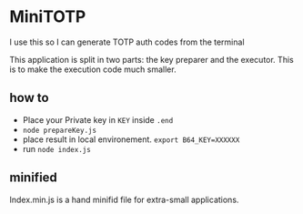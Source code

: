# MiniTOTP
I use this so I can generate TOTP auth codes from the terminal


This application is split in two parts: the key preparer and the executor. This is to make the execution code much smaller.

## how to
* Place your Private key in `KEY` inside `.end`
* `node prepareKey.js`
* place result in local environement. `export B64_KEY=XXXXXX`
* run `node index.js`

## minified
Index.min.js is a hand minifid file for extra-small applications.
